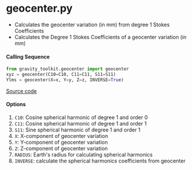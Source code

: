 geocenter.py
============

 - Calculates the geocenter variation (in mm) from degree 1 Stokes Coefficients
 - Calculates the Degree 1 Stokes Coefficients of a geocenter variation (in mm)

#### Calling Sequence
```python
from gravity_toolkit.geocenter import geocenter
xyz = geocenter(C10=C10, C11=C11, S11=S11)
Ylms = geocenter(X=x, Y=y, Z=z, INVERSE=True)
```
[Source code](https://github.com/tsutterley/read-GRACE-harmonics/blob/master/gravity_toolkit/geocenter.py)

#### Options
 1. `C10`: Cosine spherical harmonic of degree 1 and order 0
 2. `C11`: Cosine spherical harmonic of degree 1 and order 1
 3. `S11`: Sine spherical harmonic of degree 1 and order 1
 4. `X`: X-component of geocenter variation
 5. `Y`: Y-component of geocenter variation
 6. `Z`: Z-component of geocenter variation
 7. `RADIUS`:  Earth's radius for calculating spherical harmonics
 8. `INVERSE`: calculate the spherical harmonics coefficients from geocenter
